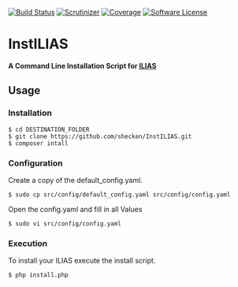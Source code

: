 [![Build Status](https://travis-ci.org/shecken/InstILIAS.svg?branch=trunk)](https://travis-ci.org/shecken/InstILIAS)
[![Scrutinizer](https://scrutinizer-ci.com/g/shecken/InstILIAS/badges/quality-score.png?b=trunk)](https://scrutinizer-ci.com/g/shecken/InstILIAS)
[![Coverage](https://scrutinizer-ci.com/g/shecken/InstILIAS/badges/coverage.png?b=trunk)](https://scrutinizer-ci.com/g/shecken/InstILIAS)
[![Software License](https://img.shields.io/aur/license/yaourt.svg?style=flat-square)](LICENSE.md)

# InstILIAS
**A Command Line Installation Script for [ILIAS](https://github.com/ILIAS-eLearning/ILIAS)**

## Usage
### Installation
```
$ cd DESTINATION_FOLDER
$ git clone https://github.com/shecken/InstILIAS.git
$ composer intall
```

### Configuration
Create a copy of the default_config.yaml.
```
$ sudo cp src/config/default_config.yaml src/config/config.yaml
```
Open the config.yaml and fill in all Values
```
$ sudo vi src/config/config.yaml
```

### Execution
To install your ILIAS execute the install script.
```
$ php install.php
```